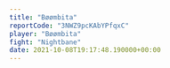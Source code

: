 ```yaml
---
title: "Bøømbita"
reportCode: "3NWZ9pcKAbYPfqxC"
player: "Bøømbita"
fight: "Nightbane"
date: 2021-10-08T19:17:48.190000+00:00
---
```

